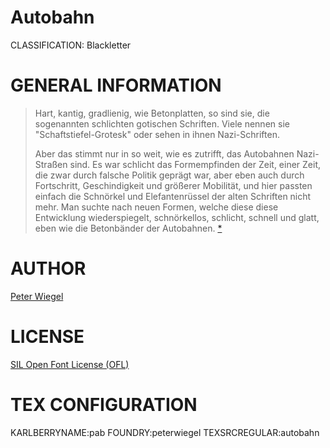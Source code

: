Autobahn
========
CLASSIFICATION: Blackletter


GENERAL INFORMATION
===================

> Hart, kantig, gradlienig, wie Betonplatten, so sind sie,
> die sogenannten schlichten gotischen Schriften.
> Viele nennen sie "Schaftstiefel-Grotesk" oder sehen in
> ihnen Nazi-Schriften.
> 
> Aber das stimmt nur in so weit, wie es zutrifft, das
> Autobahnen Nazi-Straßen sind. Es war schlicht das
> Formempfinden der Zeit, einer Zeit, die zwar durch
> falsche Politik geprägt war, aber eben auch durch
> Fortschritt, Geschindigkeit und größerer Mobilität,
> und hier passten einfach die Schnörkel und
> Elefantenrüssel der alten Schriften nicht mehr.
> Man suchte nach neuen Formen, welche diese diese
> Entwicklung wiederspiegelt, schnörkellos, schlicht,
> schnell und glatt, eben wie die Betonbänder der Autobahnen.
> [*](http://www.peter-wiegel.de/Autobahn.html)


AUTHOR
======
[Peter Wiegel](http://www.peter-wiegel.de)


LICENSE
=======
[SIL Open Font License (OFL)](http://scripts.sil.org/OFL)


TEX CONFIGURATION
=================
KARLBERRYNAME:pab
FOUNDRY:peterwiegel
TEXSRCREGULAR:autobahn

